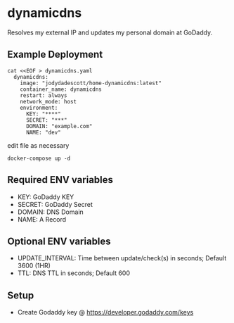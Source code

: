 # dynamicdns
Resolves my external IP and updates my personal domain at GoDaddy.
## Example Deployment
```
cat <<EOF > dynamicdns.yaml
  dynamicdns:
    image: "jodydadescott/home-dynamicdns:latest"
    container_name: dynamicdns
    restart: always
    network_mode: host
    environment:
      KEY: "****"
      SECRET: "***"
      DOMAIN: "example.com"
      NAME: "dev"
```

edit file as necessary

```
docker-compose up -d
```
## Required ENV variables
- KEY: GoDaddy KEY
- SECRET: GoDaddy Secret
- DOMAIN: DNS Domain
- NAME: A Record
## Optional ENV variables
- UPDATE_INTERVAL: Time between update/check(s) in seconds; Default 3600 (1HR)
- TTL: DNS TTL in seconds; Default 600
## Setup
- Create Godaddy key @ https://developer.godaddy.com/keys
